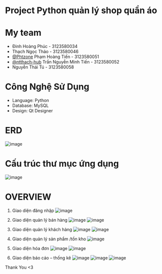 # Project Python quản lý shop quần áo
# My team
- Đinh Hoàng Phúc - 3123580034
- Thạch Ngọc Thảo - 3123580046
- [@Phtzone](https://github.com/phtzone) Phạm Hoàng Tiến - 3123580051
- [@ntthach-hub](https://github.com/ntthach-hub) Trần Nguyễn Minh Tiến - 3123580052
- Nguyễn Thái Tú - 3123580058
# Công Nghệ Sử Dụng
- Language: Python
- Database: MySQL
- Design: Qt Designer
# ERD
![image](https://github.com/user-attachments/assets/2fa98e50-52e9-4cc1-b691-2b3db69eed22)

# Cấu trúc thư mục ứng dụng
![image](https://github.com/user-attachments/assets/7fcc1c6c-1ae8-4e86-8ba1-7396d0e40947)

# OVERVIEW
1. Giao diện đăng nhập
   ![image](https://github.com/user-attachments/assets/1e54fdd6-8662-4017-a4b9-11541f31b33f)

2. Giao diện quản lý bán hàng
   ![image](https://github.com/user-attachments/assets/5490d747-3709-47ae-8914-893aa38bb7b9)
   ![image](https://github.com/user-attachments/assets/9c7f0e95-aed8-4ce5-916e-49daaaa5367c)

3. Giao diện quản lý khách hàng
   ![image](https://github.com/user-attachments/assets/3480dc6f-5b57-42c9-ace4-68195519948e)
   ![image](https://github.com/user-attachments/assets/71661613-186e-4fc3-b8f0-4d59431c5177)

4. Giao diện quản lý sản phẩm /tồn kho
   ![image](https://github.com/user-attachments/assets/f659dcf0-1ffa-4969-9c12-71de90280ae4)

5. Giao diện hóa đơn
   ![image](https://github.com/user-attachments/assets/22e974b3-a2ed-452f-8952-b748b16bac61)
   ![image](https://github.com/user-attachments/assets/89ee676e-3e9a-43d1-a6ba-87c656103aee)

6. Giao diện báo cáo – thống kê
   ![image](https://github.com/user-attachments/assets/71b2f35b-85d0-468a-ac78-e5d2bd1abc41)
   ![image](https://github.com/user-attachments/assets/24071ede-63d5-4f5b-b5a2-91690540e718)
   ![image](https://github.com/user-attachments/assets/7f854a16-51cc-4c87-af0f-c1799fb16fda)

Thank You <3
